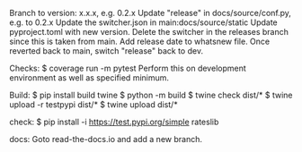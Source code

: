 
Branch to version: x.x.x, e.g. 0.2.x
Update "release" in docs/source/conf.py, e.g. to 0.2.x
Update the switcher.json in main:docs/source/static
Update pyproject.toml with new version.
Delete the switcher in the releases branch since this is taken from main.
Add release date to whatsnew file.
Once reverted back to main, switch "release" back to dev. 

Checks:
$ coverage run -m pytest
Perform this on development environment as well as specified minimum.

Build:
$ pip install build twine
$ python -m build
$ twine check dist/*
$ twine upload -r testpypi dist/*
$ twine upload dist/*

check:
$ pip install -i https://test.pypi.org/simple rateslib

docs:
Goto read-the-docs.io and add a new branch.